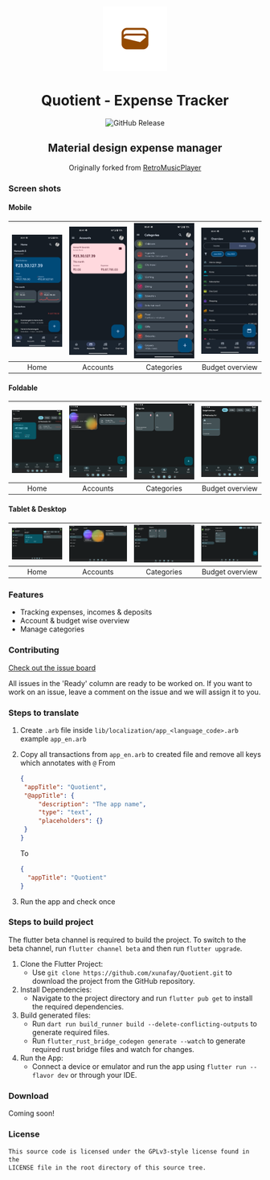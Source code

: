 <p align="center">
    <img src="assets\images\icon.png" height="128">
    <h1 align="center">Quotient - Expense Tracker</h1>
</p>
<div align="center">

  ![GitHub Release](https://img.shields.io/github/v/release/xunafay/Quotient)

</div>
<div  align="center">
    <h2> Material design expense manager</h2>
    Originally forked from <a href="https://github.com/RetroMusicPlayer/Paisa">RetroMusicPlayer</a>
</div>

### Screen shots

#### Mobile

| <img src="paisa-images/flutter_01.png" width="200"/> | <img src="paisa-images/flutter_02.png" width="200"/> | <img src="paisa-images/flutter_04.png" width="200"/> |<img src="paisa-images/flutter_03.png" width="200"/> |
| :--: | :--: | :--: | :--: |
|Home|Accounts|Categories|Budget overview|

#### Foldable

| <img src="paisa-images/Screenshot_1667485291.png" width="200"/> | <img src="paisa-images/Screenshot_1667485297.png" width="200"/> | <img src="paisa-images/Screenshot_1667485299.png" width="200"/> |<img src="paisa-images/Screenshot_1667485301.png" width="200"/> |
| :--: | :--: | :--: | :--: |
|Home|Accounts|Categories|Budget overview|

#### Tablet & Desktop

 | <img src="paisa-images/Screenshot_1667485280.png" width="200"/> | <img src="paisa-images/Screenshot_1667485342.png" width="200"/> | <img src="paisa-images/Screenshot_1667485319.png" width="200"/> |<img src="paisa-images/Screenshot_1667485320.png" width="200"/> |
| :--: | :--: | :--: | :--: |
|Home|Accounts|Categories|Budget overview|

### Features

- Tracking expenses, incomes & deposits
- Account & budget wise overview
- Manage categories

### Contributing

[Check out the issue board](https://github.com/users/xunafay/projects/16/views/2)

All issues in the 'Ready' column are ready to be worked on. If you want to work on an issue, leave a comment on the issue and we will assign it to you.

### Steps to translate

1. Create `.arb` file inside `lib/localization/app_<language_code>.arb` example `app_en.arb`
2. Copy all transactions from `app_en.arb` to created file and remove all keys which annotates with `@`
   From

   ```json
   {
    "appTitle": "Quotient",
    "@appTitle": {
        "description": "The app name",
        "type": "text",
        "placeholders": {}
    }
   }
    ```

    To

    ```json
    {
      "appTitle": "Quotient"
    }
    ```

3. Run the app and check once

### Steps to build project

The flutter beta channel is required to build the project. To switch to the beta channel, run `flutter channel beta` and then run `flutter upgrade`.

1. Clone the Flutter Project:
   * Use `git clone https://github.com/xunafay/Quotient.git` to download the project from the GitHub repository.
2. Install Dependencies:
   * Navigate to the project directory and run `flutter pub get` to install the required dependencies.
3. Build generated files:
   * Run `dart run build_runner build --delete-conflicting-outputs` to generate required files.
   * Run `flutter_rust_bridge_codegen generate --watch` to generate required rust bridge files and watch for changes.
4. Run the App:
   * Connect a device or emulator and run the app using `flutter run --flavor dev` or through your IDE.

### Download

Coming soon!

### License

```
This source code is licensed under the GPLv3-style license found in the
LICENSE file in the root directory of this source tree.
```
